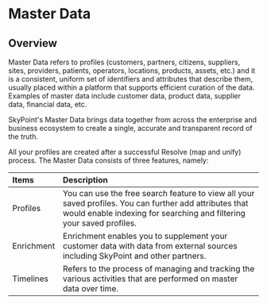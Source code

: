 # Master Data

## Overview

Master Data refers to profiles (customers, partners, citizens, suppliers, sites, providers, patients, operators, locations, products, assets, etc.) and it is a consistent, uniform set of identifiers and attributes that describe them, usually placed within a platform that supports efficient curation of the data. Examples of master data include customer data, product data, supplier data, financial data, etc.

SkyPoint's Master Data brings data together from across the enterprise and business ecosystem to create a single, accurate and transparent record of the truth.

All your profiles are created after a successful Resolve (map and unify) process. The Master Data consists of three features, namely:


|Items|Description|
| :- | :- |
|Profiles|You can use the free search feature to view all your saved profiles. You can further add attributes that would enable indexing for searching and filtering your saved profiles.|
|Enrichment|Enrichment enables you to supplement your customer data with data from external sources including SkyPoint and other partners.|
|Timelines|Refers to the process of managing and tracking the various activities that are performed on master data over time.|


